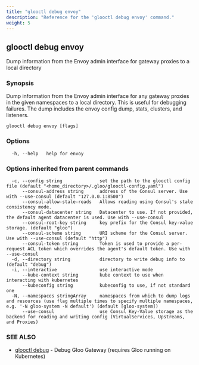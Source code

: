 ```yaml
---
title: "glooctl debug envoy"
description: "Reference for the 'glooctl debug envoy' command."
weight: 5
---
```

## glooctl debug envoy

Dump information from the Envoy admin interface for gateway proxies to a local directory

### Synopsis

Dump information from the Envoy admin interface for any gateway proxies in the given namespaces to a local directory. This is useful for debugging failures. The dump includes the envoy config dump, stats, clusters, and listeners.

```
glooctl debug envoy [flags]
```

### Options

```
  -h, --help   help for envoy
```

### Options inherited from parent commands

```
  -c, --config string              set the path to the glooctl config file (default "<home_directory>/.gloo/glooctl-config.yaml")
      --consul-address string      address of the Consul server. Use with --use-consul (default "127.0.0.1:8500")
      --consul-allow-stale-reads   Allows reading using Consul's stale consistency mode.
      --consul-datacenter string   Datacenter to use. If not provided, the default agent datacenter is used. Use with --use-consul
      --consul-root-key string     key prefix for the Consul key-value storage. (default "gloo")
      --consul-scheme string       URI scheme for the Consul server. Use with --use-consul (default "http")
      --consul-token string        Token is used to provide a per-request ACL token which overrides the agent's default token. Use with --use-consul
  -d, --directory string           directory to write debug info to (default "debug")
  -i, --interactive                use interactive mode
      --kube-context string        kube context to use when interacting with kubernetes
      --kubeconfig string          kubeconfig to use, if not standard one
  -N, --namespaces stringArray     namespaces from which to dump logs and resources (use flag multiple times to specify multiple namespaces, e.g. '-N gloo-system -N default') (default [gloo-system])
      --use-consul                 use Consul Key-Value storage as the backend for reading and writing config (VirtualServices, Upstreams, and Proxies)
```

### SEE ALSO

* [glooctl debug](../glooctl_debug)	 - Debug Gloo Gateway (requires Gloo running on Kubernetes)

